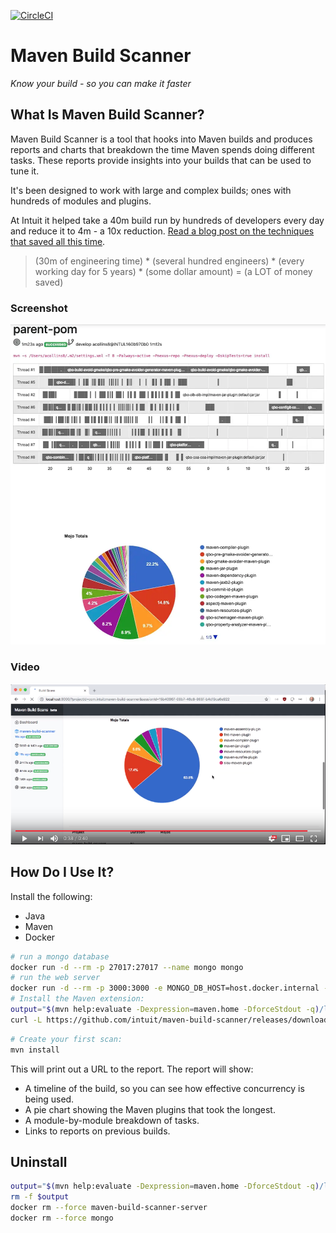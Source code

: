 [![CircleCI](https://circleci.com/gh/intuit/maven-build-scanner.svg?style=svg&circle-token=ba2bd2fce7c7779536df8819e5eefc8bc9f05706)](https://circleci.com/gh/intuit/maven-build-scanner)

# Maven Build Scanner

*Know your build - so you can make it faster*

## What Is Maven Build Scanner?

Maven Build Scanner is a tool that hooks into Maven builds and produces reports and charts that breakdown the time Maven
spends doing different tasks. These reports provide insights into your builds that can be used to tune it.

It's been designed to work with large and complex builds; ones with hundreds of modules and plugins.

At Intuit it helped take a 40m build run by hundreds of developers every day and reduce it to 4m - a 10x reduction.
[Read a blog post on the techniques that saved all this time](https://medium.com/@alex_collins/10x-faster-maven-builds-at-intuit-5b7bb60c65e6).

> (30m of engineering time) * (several hundred engineers) * (every working day for 5 years) * (some dollar amount) = (a
> LOT of money saved)

### Screenshot

![Screenshot](screenshot.png)

### Video

[![Video](video.png)](https://www.youtube.com/watch?v=2tB63Wer-4E)

## How Do I Use It?

Install the following:

* Java
* Maven
* Docker

```bash
# run a mongo database
docker run -d --rm -p 27017:27017 --name mongo mongo
# run the web server
docker run -d --rm -p 3000:3000 -e MONGO_DB_HOST=host.docker.internal --name maven-build-scanner-server alexcollinsintuit/maven-build-scanner-server
# Install the Maven extension:
output="$(mvn help:evaluate -Dexpression=maven.home -DforceStdout -q)/lib/ext/maven-build-scanner-jar-with-dependencies.jar"
curl -L https://github.com/intuit/maven-build-scanner/releases/download/v1.0.0/maven-build-scanner-jar-with-dependencies.jar -o $output

```

```bash
# Create your first scan:
mvn install
```

This will print out a URL to the report. The report will show:

* A timeline of the build, so you can see how effective concurrency is being used.
* A pie chart showing the Maven plugins that took the longest.
* A module-by-module breakdown of tasks.
* Links to reports on previous builds.

## Uninstall

```bash
output="$(mvn help:evaluate -Dexpression=maven.home -DforceStdout -q)/lib/ext/maven-build-scanner-jar-with-dependencies.jar"
rm -f $output
docker rm --force maven-build-scanner-server
docker rm --force mongo
```